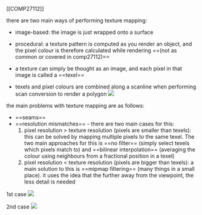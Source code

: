 [[COMP27112]]

there are two main ways of performing texture mapping:
- image-based: the image is just wrapped onto a surface
- procedural: a texture pattern is computed as you render an object, and the pixel colour is therefore calculated while rendering ==(not as common or covered in comp27112)==

- a texture can simply be thought as an image, and each pixel in that image is called a ==texel==
- texels and pixel colours are combined along a scanline when performing scan conversion to render a polygon
![](https://i.imgur.com/mtFO3Je.png)

the main problems with texture mapping are as follows:
- ==seams==
- ==resolution mismatches== - there are two main cases for this:
	1. pixel resolution > texture resolution (pixels are smaller than texels): this can be solved by mapping multiple pixels to the same texel. The two main approaches for this is ==no filter== (simply select texels which pixels match to) and ==bilinear interpolation== (averaging the colour using neighbours from a fractional position in a texel)
	2. pixel resolution < texture resolution (pixels are bigger than texels): a main solution to this is ==mipmap filtering== (many things in a small place). it uses the idea that the further away from the viewpoint, the less detail is needed

1st case
![](https://i.imgur.com/CGBNzg8.png)

2nd case
![](https://i.imgur.com/rJ7wsBv.png)
